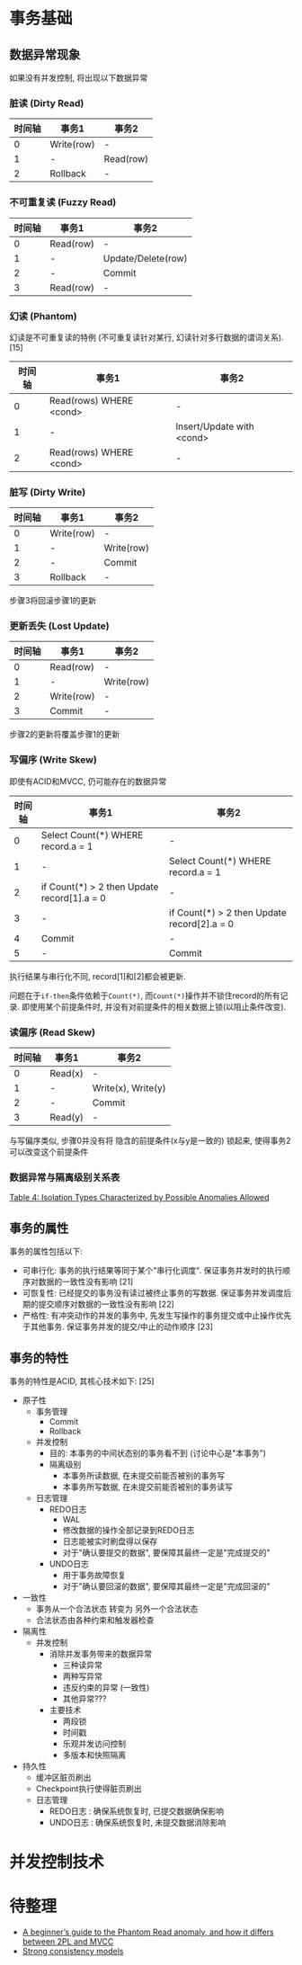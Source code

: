 # 事务基础

## 数据异常现象
如果没有并发控制, 将出现以下数据异常
### 脏读 (Dirty Read)

| 时间轴 | 事务1 | 事务2 |
| --- | --- | --- |
| 0  | Write(row)  | - |
| 1  | -  | Read(row) |
| 2  | Rollback  | - |

### 不可重复读 (Fuzzy Read)

| 时间轴 | 事务1 | 事务2 |
| --- | --- | --- |
| 0  | Read(row)  | - |
| 1  | -  | Update/Delete(row) |
| 2  | -  | Commit |
| 3  | Read(row)  | - |

### 幻读 (Phantom)

幻读是不可重复读的特例 (不可重复读针对某行, 幻读针对多行数据的谓词关系). \[15]

| 时间轴 | 事务1 | 事务2 |
| --- | --- | --- |
| 0  | Read(rows) WHERE \<cond\> | - |
| 1  | -  | Insert/Update with \<cond\> |
| 2  | Read(rows) WHERE \<cond\>  | - |

### 脏写 (Dirty Write)

| 时间轴 | 事务1 | 事务2 |
| --- | --- | --- |
| 0  | Write(row) | - |
| 1  | -  | Write(row) |
| 2  | -  | Commit |
| 3  | Rollback | - |

步骤3将回滚步骤1的更新

### 更新丢失 (Lost Update)

| 时间轴 | 事务1 | 事务2 |
| --- | --- | --- |
| 0  | Read(row) | - |
| 1  | -  | Write(row) |
| 2  | Write(row) | - |
| 3  | Commit | - |

步骤2的更新将覆盖步骤1的更新

### 写偏序 (Write Skew)

即使有ACID和MVCC, 仍可能存在的数据异常

| 时间轴 | 事务1 | 事务2 |
| --- | --- | --- |
| 0  | Select Count(*) WHERE record.a = 1| - |
| 1  | -  | Select Count(*) WHERE record.a = 1|
| 2  | if Count(*) > 2 then Update record\[1].a = 0 | - |
| 3  | - | if Count(*) > 2 then Update record\[2].a = 0 |
| 4  | Commit | - |
| 5  | - | Commit | 

执行结果与串行化不同, record\[1]和\[2]都会被更新.

问题在于`if-then`条件依赖于`Count(*)`, 而`Count(*)`操作并不锁住record的所有记录. 即使用某个前提条件时, 并没有对前提条件的相关数据上锁(以阻止条件改变).

### 读偏序 (Read Skew)

| 时间轴 | 事务1 | 事务2 |
| --- | --- | --- |
| 0  | Read(x) | - |
| 1  | -  | Write(x), Write(y) |
| 2  | -  | Commit |
| 3  | Read(y) | - |

与写偏序类似, 步骤0并没有将 隐含的前提条件(x与y是一致的) 锁起来, 使得事务2可以改变这个前提条件

### 数据异常与隔离级别关系表

[Table 4: Isolation Types Characterized by Possible Anomalies Allowed](https://www.microsoft.com/en-us/research/wp-content/uploads/2016/02/tr-95-51.pdf)

## 事务的属性

事务的属性包括以下: 
- 可串行化: 事务的执行结果等同于某个"串行化调度". 保证事务并发时的执行顺序对数据的一致性没有影响 \[21]
- 可恢复性: 已经提交的事务没有读过被终止事务的写数据. 保证事务并发调度后期的提交顺序对数据的一致性没有影响 \[22]
- 严格性: 有冲突动作的并发的事务中, 先发生写操作的事务提交或中止操作优先于其他事务. 保证事务并发的提交/中止的动作顺序 \[23]

## 事务的特性

事务的特性是ACID, 其核心技术如下: \[25]

- 原子性
  - 事务管理
    - Commit
    - Rollback
  - 并发控制
    - 目的: 本事务的中间状态别的事务看不到 (讨论中心是"本事务")
    - 隔离级别
      - 本事务所读数据, 在未提交前能否被别的事务写
      - 本事务所写数据, 在未提交前能否被别的事务读写
  - 日志管理
    - REDO日志
      - WAL
      - 修改数据的操作全部记录到REDO日志
      - 日志能被实时刷盘得以保存
      - 对于"确认要提交的数据", 要保障其最终一定是"完成提交的"
    - UNDO日志
      - 用于事务故障恢复
      - 对于"确认要回滚的数据", 要保障其最终一定是"完成回滚的"
- 一致性
  - 事务从一个合法状态 转变为 另外一个合法状态
  - 合法状态由各种约束和触发器检查
- 隔离性
  - 并发控制
    - 消除并发事务带来的数据异常
      - 三种读异常
      - 两种写异常
      - 违反约束的异常 (一致性)
      - 其他异常???
    - 主要技术
      - 两段锁
      - 时间戳
      - 乐观并发访问控制
      - 多版本和快照隔离
- 持久性
  - 缓冲区脏页刷出
  - Checkpoint执行使得脏页刷出
  - 日志管理
    - REDO日志 : 确保系统恢复时, 已提交数据确保影响
    - UNDO日志 : 确保系统恢复时, 未提交数据消除影响
    
# 并发控制技术
  

# 待整理
* [A beginner’s guide to the Phantom Read anomaly, and how it differs between 2PL and MVCC](https://vladmihalcea.com/a-beginners-guide-to-the-phantom-read-anomaly-and-how-it-differs-between-2pl-and-mvcc/)
* [Strong consistency models](https://aphyr.com/posts/313-strong-consistency-models)
